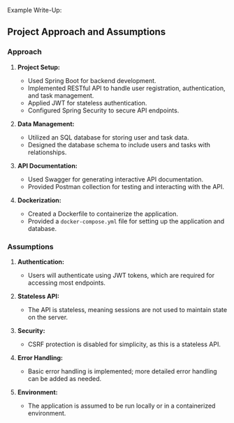 Example Write-Up:

## Project Approach and Assumptions

### Approach

1. **Project Setup:**
   - Used Spring Boot for backend development.
   - Implemented RESTful API to handle user registration, authentication, and task management.
   - Applied JWT for stateless authentication.
   - Configured Spring Security to secure API endpoints.

2. **Data Management:**
   - Utilized an SQL database for storing user and task data.
   - Designed the database schema to include users and tasks with relationships.

3. **API Documentation:**
   - Used Swagger for generating interactive API documentation.
   - Provided Postman collection for testing and interacting with the API.

4. **Dockerization:**
   - Created a Dockerfile to containerize the application.
   - Provided a `docker-compose.yml` file for setting up the application and database.

### Assumptions

1. **Authentication:**
   - Users will authenticate using JWT tokens, which are required for accessing most endpoints.

2. **Stateless API:**
   - The API is stateless, meaning sessions are not used to maintain state on the server.

3. **Security:**
   - CSRF protection is disabled for simplicity, as this is a stateless API.

4. **Error Handling:**
   - Basic error handling is implemented; more detailed error handling can be added as needed.

5. **Environment:**
   - The application is assumed to be run locally or in a containerized environment.